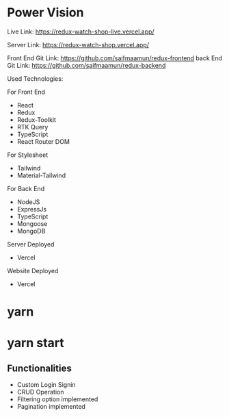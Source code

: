 # Power Vision

Live Link: https://redux-watch-shop-live.vercel.app/

Server Link: https://redux-watch-shop.vercel.app/

Front End Git Link: https://github.com/saifmaamun/redux-frontend
back End Git Link: https://github.com/saifmaamun/redux-backend

Used Technologies:

For Front End

- React
- Redux
- Redux-Toolkit
- RTK Query
- TypeScript
- React Router DOM

For Stylesheet

- Tailwind
- Material-Tailwind

For Back End

- NodeJS
- ExpressJs
- TypeScript
- Mongoose
- MongoDB

Server Deployed

- Vercel

Website Deployed

- Vercel

# yarn

# yarn start

## Functionalities

- Custom Login Signin
- CRUD Operation
- Filtering option implemented
- Pagination implemented

